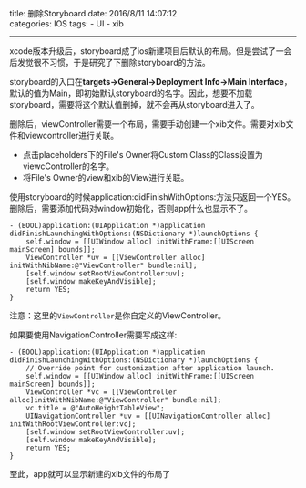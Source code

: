 title: 删除Storyboard
date: 2016/8/11 14:07:12  
categories: IOS 
tags: 
	- UI
	- xib
	

---

xcode版本升级后，storyboard成了ios新建项目后默认的布局。但是尝试了一会后发觉很不习惯，于是研究了下删除storyboard的方法。
<!--more-->

storyboard的入口在**targets->General->Deployment Info->Main Interface**，默认的值为Main，即初始默认storyboard的名字。因此，想要不加载storyboard，需要将这个默认值删掉，就不会再从storyboard进入了。

删除后，viewController需要一个布局，需要手动创建一个xib文件。需要对xib文件和viewcontroller进行关联。
- 点击placeholders下的File's Owner将Custom Class的Class设置为viewcController的名字。
- 将File's Owner的view和xib的View进行关联。

使用storyboard的时候application:didFinishWithOptions:方法只返回一个YES。删除后，需要添加代码对window初始化，否则app什么也显示不了。
```objc
- (BOOL)application:(UIApplication *)application didFinishLaunchingWithOptions:(NSDictionary *)launchOptions {
	self.window = [[UIWindow alloc] initWithFrame:[[UIScreen mainScreen] bounds]];
	ViewController *uv = [[ViewController alloc] initWithNibName:@"ViewController" bundle:nil];
	[self.window setRootViewController:uv];
	[self.window makeKeyAndVisible];
	return YES;
}
```
注意：这里的`ViewController`是你自定义的ViewController。

如果要使用NavigationController需要写成这样:
```objc
- (BOOL)application:(UIApplication *)application didFinishLaunchingWithOptions:(NSDictionary *)launchOptions {
    // Override point for customization after application launch.
   	self.window = [[UIWindow alloc] initWithFrame:[[UIScreen mainScreen] bounds]];
    ViewController *vc = [[ViewController alloc]initWithNibName:@"ViewController" bundle:nil];
    vc.title = @"AutoHeightTableView";
    UINavigationController *uv = [[UINavigationController alloc] initWithRootViewController:vc];
    [self.window setRootViewController:uv];
    [self.window makeKeyAndVisible];
    return YES;
}
```

至此，app就可以显示新建的xib文件的布局了
